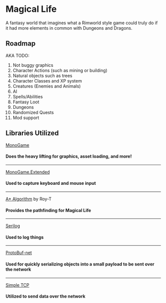 # Magical Life
A fantasy world that imagines what a Rimworld style game could truly do if it had more elements in common with Dungeons and Dragons.

## Roadmap
AKA TODO:

1. Not buggy graphics
2. Character Actions (such as mining or building)
3. Natural objects such as trees
4. Character Classes and XP system
5. Creatures (Enemies and Animals)
6. AI
7. Spells/Abilities
8. Fantasy Loot
9. Dungeons
10. Randomized Quests
11. Mod support

## Libraries Utilized
[MonoGame](http://www.monogame.net/)

#### Does the heavy lifting for graphics, asset loading, and more!
---
[MonoGame.Extended](https://github.com/craftworkgames/MonoGame.Extended)
#### Used to capture keyboard and mouse input
---
[A* Algorithm](https://github.com/roy-t/AStar) by Roy-T

#### Provides the pathfinding for Magical Life
---
[Serilog](https://github.com/serilog/serilog)
#### Used to log things
---
[ProtoBuf-net](https://github.com/mgravell/protobuf-net)
#### Used for quickly serializing objects into a small payload to be sent over the network
---
[Simple TCP](https://github.com/BrandonPotter/SimpleTCP)
#### Utilized to send data over the network
